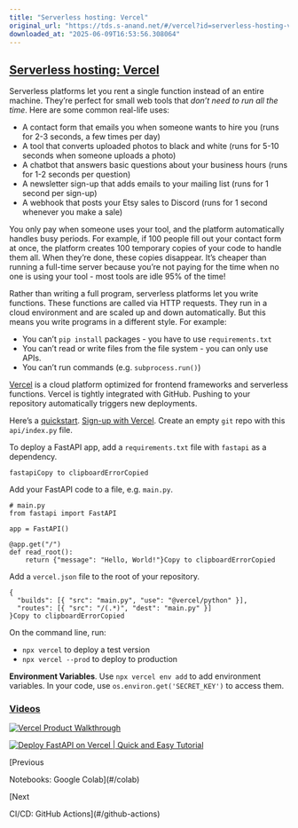 ```yaml
---
title: "Serverless hosting: Vercel"
original_url: "https://tds.s-anand.net/#/vercel?id=serverless-hosting-vercel"
downloaded_at: "2025-06-09T16:53:56.308064"
---
```


[Serverless hosting: Vercel](#/vercel?id=serverless-hosting-vercel)
-------------------------------------------------------------------

Serverless platforms let you rent a single function instead of an entire machine. They’re perfect for small web tools that *don’t need to run all the time*. Here are some common real-life uses:

* A contact form that emails you when someone wants to hire you (runs for 2-3 seconds, a few times per day)
* A tool that converts uploaded photos to black and white (runs for 5-10 seconds when someone uploads a photo)
* A chatbot that answers basic questions about your business hours (runs for 1-2 seconds per question)
* A newsletter sign-up that adds emails to your mailing list (runs for 1 second per sign-up)
* A webhook that posts your Etsy sales to Discord (runs for 1 second whenever you make a sale)

You only pay when someone uses your tool, and the platform automatically handles busy periods. For example, if 100 people fill out your contact form at once, the platform creates 100 temporary copies of your code to handle them all. When they’re done, these copies disappear. It’s cheaper than running a full-time server because you’re not paying for the time when no one is using your tool - most tools are idle 95% of the time!

Rather than writing a full program, serverless platforms let you write functions. These functions are called via HTTP requests. They run in a cloud environment and are scaled up and down automatically. But this means you write programs in a different style. For example:

* You can’t `pip install` packages - you have to use `requirements.txt`
* You can’t read or write files from the file system - you can only use APIs.
* You can’t run commands (e.g. `subprocess.run()`)

[Vercel](https://vercel.com/) is a cloud platform optimized for frontend frameworks and serverless functions. Vercel is tightly integrated with GitHub. Pushing to your repository automatically triggers new deployments.

Here’s a [quickstart](https://vercel.com/docs/functions/runtimes/python). [Sign-up with Vercel](https://vercel.com/signup). Create an empty `git` repo with this `api/index.py` file.

To deploy a FastAPI app, add a `requirements.txt` file with `fastapi` as a dependency.

```
fastapiCopy to clipboardErrorCopied
```

Add your FastAPI code to a file, e.g. `main.py`.

```
# main.py
from fastapi import FastAPI

app = FastAPI()

@app.get("/")
def read_root():
    return {"message": "Hello, World!"}Copy to clipboardErrorCopied
```

Add a `vercel.json` file to the root of your repository.

```
{
  "builds": [{ "src": "main.py", "use": "@vercel/python" }],
  "routes": [{ "src": "/(.*)", "dest": "main.py" }]
}Copy to clipboardErrorCopied
```

On the command line, run:

* `npx vercel` to deploy a test version
* `npx vercel --prod` to deploy to production

**Environment Variables**. Use `npx vercel env add` to add environment variables. In your code, use `os.environ.get('SECRET_KEY')` to access them.

### [Videos](#/vercel?id=videos)

[![Vercel Product Walkthrough](https://i.ytimg.com/vi_webp/sPmat30SE4k/sddefault.webp)](https://youtu.be/sPmat30SE4k)

[![Deploy FastAPI on Vercel | Quick and Easy Tutorial](https://i.ytimg.com/vi_webp/8R-cetf_sZ4/sddefault.webp)](https://youtu.be/8R-cetf_sZ4)

[Previous

Notebooks: Google Colab](#/colab)

[Next

CI/CD: GitHub Actions](#/github-actions)